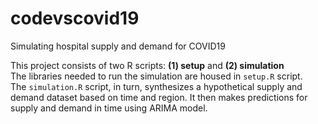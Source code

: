 # codevscovid19
Simulating hospital supply and demand for COVID19 

This project consists of two R scripts: **(1) setup** and **(2) simulation**    
The libraries needed to run the simulation are housed in `setup.R` script.   
The `simulation.R` script, in turn, synthesizes a hypothetical supply and demand dataset based on time and region. It then makes predictions for supply and demand in time using ARIMA model.



